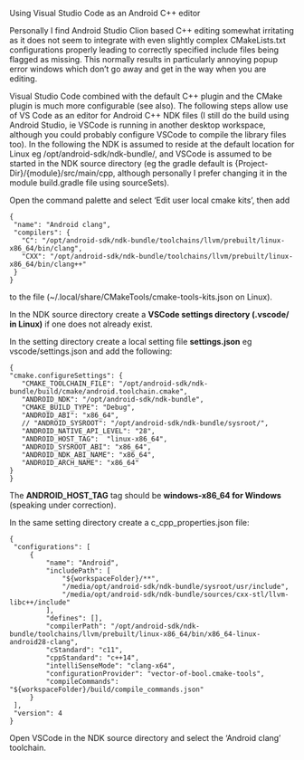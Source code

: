 Using Visual Studio Code as an Android C++ editor

Personally I find Android Studio Clion based C++ editing somewhat irritating as it does not seem to integrate with even slightly complex CMakeLists.txt configurations properly leading to correctly specified include files being flagged as missing. This normally results in particularly annoying popup error windows which don’t go away and get in the way when you are editing.

Visual Studio Code combined with the default C++ plugin and the CMake plugin is much more configurable (see also). The following steps allow use of VS Code as an editor for Android C++ NDK files (I still do the build using Android Studio, ie VSCode is running in another desktop workspace, although you could probably configure VSCode to compile the library files too). In the following the NDK is assumed to reside at the default location for Linux eg /opt/android-sdk/ndk-bundle/, and VSCode is assumed to be started in the NDK source directory (eg the gradle default is {Project-Dir}/{module}/src/main/cpp, although personally I prefer changing it in the module build.gradle file using sourceSets).

Open the command palette and select ‘Edit user local cmake kits’, then add
```
{
 "name": "Android clang",
 "compilers": {
   "C": "/opt/android-sdk/ndk-bundle/toolchains/llvm/prebuilt/linux-x86_64/bin/clang",
   "CXX": "/opt/android-sdk/ndk-bundle/toolchains/llvm/prebuilt/linux-x86_64/bin/clang++"
 }
}
```

to the file (~/.local/share/CMakeTools/cmake-tools-kits.json on Linux).

In the NDK source directory create a **VSCode settings directory (.vscode/ in Linux)** if one does not already exist.

In the setting directory create a local setting file **settings.json** eg vscode/settings.json and add the following:

```
{
"cmake.configureSettings": {
   "CMAKE_TOOLCHAIN_FILE": "/opt/android-sdk/ndk-bundle/build/cmake/android.toolchain.cmake",
   "ANDROID_NDK": "/opt/android-sdk/ndk-bundle",
   "CMAKE_BUILD_TYPE": "Debug",
   "ANDROID_ABI": "x86_64",
   // "ANDROID_SYSROOT": "/opt/android-sdk/ndk-bundle/sysroot/",
   "ANDROID_NATIVE_API_LEVEL": "28",
   "ANDROID_HOST_TAG":  "linux-x86_64",
   "ANDROID_SYSROOT_ABI": "x86_64",
   "ANDROID_NDK_ABI_NAME": "x86_64",
   "ANDROID_ARCH_NAME": "x86_64"
}
}
```

The **ANDROID_HOST_TAG** tag should be **windows-x86_64 for Windows** (speaking under correction).

In the same setting directory create a c_cpp_properties.json file:
```
{
 "configurations": [
     {
         "name": "Android",
         "includePath": [
             "${workspaceFolder}/**",
             "/media/opt/android-sdk/ndk-bundle/sysroot/usr/include",
             "/media/opt/android-sdk/ndk-bundle/sources/cxx-stl/llvm-libc++/include"
         ],
         "defines": [],
         "compilerPath": "/opt/android-sdk/ndk-bundle/toolchains/llvm/prebuilt/linux-x86_64/bin/x86_64-linux-android28-clang",
         "cStandard": "c11",
         "cppStandard": "c++14",
         "intelliSenseMode": "clang-x64",
         "configurationProvider": "vector-of-bool.cmake-tools",
         "compileCommands": "${workspaceFolder}/build/compile_commands.json"
     }
 ],
 "version": 4
}
```
Open VSCode in the NDK source directory and select the ‘Android clang’ toolchain.

